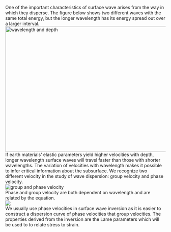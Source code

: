 One of the important characteristics of surface wave arises from the way in which they disperse. The figure below shows two different waves with the same total energy, but the longer wavelength has its energy spread out over a larger interval.  
<img alt="wavelength and depth" src="https://upload.wikimedia.org/wikipedia/commons/thumb/8/89/Surface_wave_penetration.png/1024px-Surface_wave_penetration.png" width="640" height="394">  
If earth materials’ elastic parameters yield higher velocities with depth, longer wavelength surface waves will travel faster than those with shorter wavelengths. The variation of velocities with wavelength makes it possible to infer critical information about the subsurface. We recognize two different velocity in the study of wave dispersion: group velocity and phase velocity.  
![group and phase velocity](http://resource.isvr.soton.ac.uk/spcg/tutorial/tutorial/Tutorial_files/essaiwave.gif)  
Phase and group velocity are both dependent on wavelength and are related by the equation.  
![](https://wikimedia.org/api/rest_v1/media/math/render/svg/95da8cd8331a428d9b18ef4e587a6f345d7a8aa6)  
We usually use phase velocities in surface wave inversion as it is easier to construct a dispersion curve of phase velocities that group velocities. The properties derived from the inversion are the Lame parameters which will be used to to relate stress to strain.  

